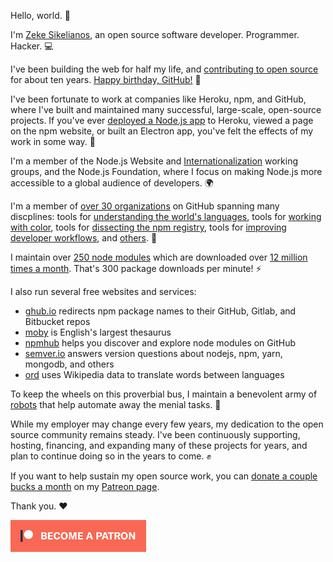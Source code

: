<!--
title: Donations
description: A bit about my open-source work and how you can help support it financially.
publish_date: 2018-04-13
-->

Hello, world. :wave:

I'm [Zeke Sikelianos](http://zeke.sikelianos.com), an open source software developer. Programmer. Hacker. :computer:

I've been building the web for half my life, and [contributing to open source](https://github.com/zeke) for about ten years. [Happy birthday, GitHub!](https://github.com/ten) :birthday:

I've been fortunate to work at companies like Heroku, npm, and GitHub, where I've built and maintained many successful, large-scale, open-source projects. If you've ever [deployed a Node.js app](https://github.com/heroku/heroku-buildpack-nodejs) to Heroku, viewed a page on the npm website, or built an Electron app, you've felt the effects of my work in some way. :mushroom:

I'm a member of the Node.js Website and [Internationalization](https://github.com/nodejs/i18n) working groups, and the Node.js Foundation, where I focus on making Node.js more accessible to a global audience of developers. :earth_africa:

I'm a member of [over 30 organizations](https://github.com/zeke) on GitHub spanning many discplines: tools for [understanding the world's languages](https://github.com/words), tools for [working with color](https://github.com/colorjs), tools for [dissecting the npm registry](https://github.com/nice-registry), tools for [improving developer workflows](https://github.com/probot), and [others](/orgs). :beers:

I maintain over [250 node modules](https://npmjs.org/~zeke) which are downloaded over [12 million times a month](http://npm-stats.com/zeke). That's 300 package downloads per minute! :zap:

I also run several free websites and services:

- [ghub.io](https://ghub.io) redirects npm package names to their GitHub, Gitlab, and Bitbucket repos
- [moby](http://moby-thesaurus.org) is English's largest thesaurus
- [npmhub](http://npmhub.org) helps you discover and explore node modules on GitHub
- [semver.io](https://semver.io) answers version questions about nodejs, npm, yarn, mongodb, and others
- [ord](http://ord.zeke.sikelianos.com) uses Wikipedia data to translate words between languages


<!-- <a href="https://ghub.io">
<figure>
  <img src="/donations/ghub.png">
  <figcaption>ghub.io redirects npm package names to their GitHub, Gitlab, and Bitbucket repos</figcaption>
</figure>
</a>

<a href="http://moby-thesaurus.org">
<figure>
  <img src="/donations/moby.png">
  <figcaption>moby is English's largest thesaurus</figcaption>
</figure>
</a>

<a href="http://npmhub.org">
<figure>
  <img src="/donations/npmhub.png">
  <figcaption>npmhub helps you discover and explore node modules on GitHub</figcaption>
</figure>
</a>

<a href="http://ord.zeke.sikelianos.com">
<figure>
  <img src="/donations/ord.png">
  <figcaption>ord uses Wikipedia data to translate words between languages</figcaption>
</figure>
</a>

<a href="https://semver.io">
<figure>
  <img src="/donations/semver.png">
  <figcaption>semver.io answers version questions about nodejs, npm, yarn, mongodb, and others</figcaption>
</figure>
</a> -->

To keep the wheels on this proverbial bus, I maintain a benevolent army of [robots](https://probot.github.io/apps/) that help automate away the menial tasks. :robot:

While my employer may change every few years, my dedication to the open source community remains steady. I've been continuously supporting, hosting, financing, and expanding many of these projects for years, and plan to continue doing so in the years to come. :fist:

If you want to help sustain my open source work, you can [donate a couple bucks a month](https://patreon.com/sikelianos) on my [Patreon page](https://patreon.com/sikelianos).

Thank you. :heart:

[![Become a Patron](/donations/patreon.png)](https://patreon.com/sikelianos)